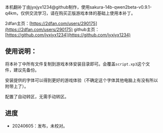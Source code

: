 本机翻补丁由jyxjyx1234@github制作，使用sakura-14b-qwen2beta-v0.9.1-q4km，仅供交流学习，请在购买正版游戏本体的基础上使用本补丁。

2dfan主页：[https://2dfan.com/users/290175](https://2dfan.com/users/290175)
github主页：[https://github.com/jyxjyx1234](https://github.com/jyxjyx1234)

## 使用说明：

将本补丁中所有文件复制到游戏本体安装目录即可。会覆盖`script.xp3`这个文件，建议先备份。

安装提供的字体可以得到更好的游戏体验（不确定这个字体其他电脑上有没有所以附带上了）。

配置了自动转区，无需手动转区。

## 进度

- 20240605：发布，未校对。
